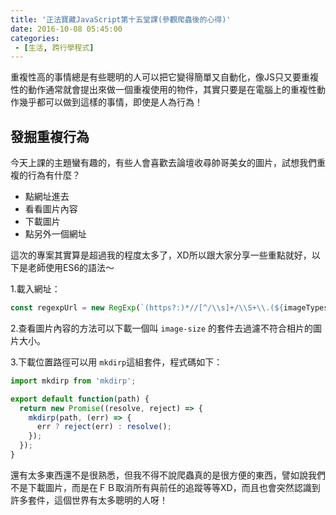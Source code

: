 ```yaml
---
title: '正法寶藏JavaScript第十五堂課(參觀爬蟲後的心得)'
date: 2016-10-08 05:45:00
categories:
 - [生活, 跨行學程式]
---
```

重複性高的事情總是有些聰明的人可以把它變得簡單又自動化，像JS只又要重複性的動作通常就會提出來做一個重複使用的物件，其實只要是在電腦上的重複性動作幾乎都可以做到這樣的事情，即使是人為行為！

## 發掘重複行為
今天上課的主題蠻有趣的，有些人會喜歡去論壇收尋帥哥美女的圖片，試想我們重複的行為有什麼？

- 點網址進去
- 看看圖片內容
- 下載圖片
- 點另外一個網址

這次的專案其實算是超過我的程度太多了，XD所以跟大家分享一些重點就好，以下是老師使用ES6的語法～

1.載入網址：
``` javascript
const regexpUrl = new RegExp(`(https?:)*//[^/\\s]+/\\S+\\.(${imageTypes.join('|')}|js)`, 'gi');
```

2.查看圖片內容的方法可以下載一個叫 ` image-size ` 的套件去過濾不符合相片的圖片大小。

3.下載位置路徑可以用 ` mkdirp `這組套件，程式碼如下：
``` javascript
import mkdirp from 'mkdirp';

export default function(path) {
  return new Promise((resolve, reject) => {
    mkdirp(path, (err) => {
      err ? reject(err) : resolve();
    });
  });
}
```
還有太多東西還不是很熟悉，但我不得不說爬蟲真的是很方便的東西，譬如說我們不是下載圖片，而是在ＦＢ取消所有與前任的追蹤等等XD，而且也會突然認識到許多套件，這個世界有太多聰明的人呀！
